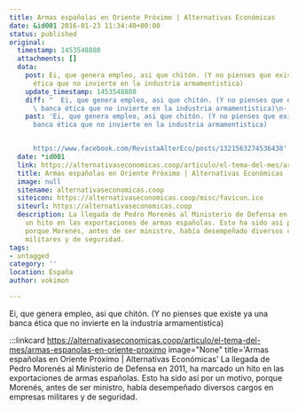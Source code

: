 ```yaml
---
title: Armas españolas en Oriente Próximo | Alternativas Económicas
date: &id001 2016-01-23 11:34:40+00:00
status: published
original:
  timestamp: 1453548880
  attachments: []
  data:
    post: Ei, que genera empleo, asi que chitón. (Y no pienses que existe ya una banca
      ética que no invierte en la industria armamentistica)
    update_timestamp: 1453548880
    diff: "  Ei, que genera empleo, asi que chitón. (Y no pienses que existe ya una\
      \ banca ética que no invierte en la industria armamentistica)\n- \n- https://www.facebook.com/RevistaAlterEco/posts/1321563274536438"
    past: 'Ei, que genera empleo, asi que chitón. (Y no pienses que existe ya una
      banca ética que no invierte en la industria armamentistica)


      https://www.facebook.com/RevistaAlterEco/posts/1321563274536438'
  date: *id001
  link: https://alternativaseconomicas.coop/articulo/el-tema-del-mes/armas-espanolas-en-oriente-proximo
  title: Armas españolas en Oriente Próximo | Alternativas Económicas
  image: null
  sitename: alternativaseconomicas.coop
  siteicon: https://alternativaseconomicas.coop/misc/favicon.ico
  siteurl: https://alternativaseconomicas.coop
  description: La llegada de Pedro Morenés al Ministerio de Defensa en 2011, ha marcado
    un hito en las exportaciones de armas españolas. Esto ha sido así por un motivo,
    porque Morenés, antes de ser ministro, había desempeñado diversos cargos en empresas
    militares y de seguridad.
tags:
- untagged
category: ''
location: España
author: vokimon

---
```

Ei, que genera empleo, asi que chitón. (Y no pienses que existe ya una banca ética que no invierte en la industria armamentistica)

:::linkcard https://alternativaseconomicas.coop/articulo/el-tema-del-mes/armas-espanolas-en-oriente-proximo image="None" title='Armas españolas en Oriente Próximo | Alternativas Económicas'
    La llegada de Pedro Morenés al Ministerio de Defensa en 2011, ha marcado un hito en las exportaciones de armas españolas. Esto ha sido así por un motivo, porque Morenés, antes de ser ministro, había desempeñado diversos cargos en empresas militares y de seguridad.

